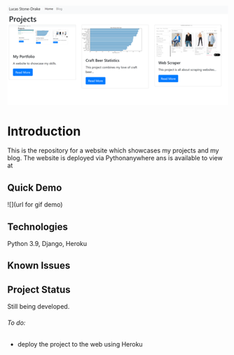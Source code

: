 ![](projects/static/img/projects2.png)
# Introduction

This is the repository for a website which showcases my projects and my blog. The website is deployed via Pythonanywhere ans is available to view at  
 

## Quick Demo

![](url for gif demo)

## Technologies

Python 3.9, Django, Heroku

## Known Issues



## Project Status

Still being developed. 

###### To do:
- deploy the project to the web using Heroku







